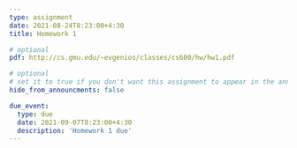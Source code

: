 ```yaml
---
type: assignment
date: 2021-08-24T8:23:00+4:30
title: Homework 1

# optional
pdf: http://cs.gmu.edu/~evgenios/classes/cs600/hw/hw1.pdf

# optional
# set it to true if you don't want this assignment to appear in the announcements section
hide_from_announcments: false

due_event: 
  type: due
  date: 2021-09-07T8:23:00+4:30
  description: 'Homework 1 due'
---
```

